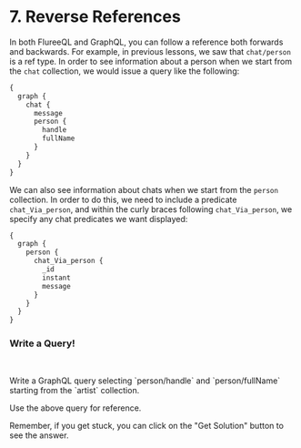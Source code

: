 # 7. Reverse References

In both FlureeQL and GraphQL, you can follow a reference both forwards and backwards. For example, in previous lessons, we saw that `chat/person` is a ref type. In order to see information about a person when we start from the `chat` collection, we would issue a query like the following:

```graphql
{
  graph {
    chat {
      message
      person {
        handle
        fullName
      }
    }
  }
}
```

We can also see information about chats when we start from the `person` collection. In order to do this, we need to include a predicate `chat_Via_person`, and within the curly braces following `chat_Via_person`, we specify any chat predicates we want displayed:

```graphql
{
  graph {
    person {
      chat_Via_person {
        _id
        instant
        message
      }
    }
  }
}
```

<div class="challenge">
<h3>Write a Query!</h3>
<br/>
<p>Write a GraphQL query selecting `person/handle` and `person/fullName` starting from the `artist` collection.</p>

<p>Use the above query for reference.</p>
<p>Remember, if you get stuck, you can click on the "Get Solution" button to see the answer.</p>
</div>
<br/>
<br/>
